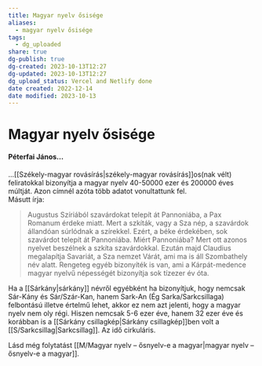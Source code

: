 ```yaml
---
title: Magyar nyelv ősisége
aliases:
  - magyar nyelv ősisége
tags:
  - dg_uploaded
share: true
dg-publish: true
dg-created: 2023-10-13T12:27
dg-updated: 2023-10-13T12:27
dg_upload_status: Vercel and Netlify done
date created: 2022-12-14
date modified: 2023-10-13
---
```


# Magyar nyelv ősisége

#### Péterfai János...

...[[Székely-magyar rovásírás\|székely-magyar rovásírás]]os(nak vélt) feliratokkal bizonyítja a magyar nyelv 40-50000 ezer és 200000 éves múltját. Azon címnél azóta több adatot vonultattunk fel.  
Másutt írja:  
> Augustus Szíriából szavárdokat telepít át Pannoniába, a Pax Romanum érdeke miatt. Mert a szkíták, vagy a Sza nép, a szavárdok állandóan súrlódnak a szírekkel. Ezért, a béke érdekében, sok szavárdot telepít át Pannoniába. Miért Pannoniába? Mert ott azonos nyelvet beszélnek a szkíta szavárdokkal. Ezután majd Claudius megalapítja Savariát, a Sza nemzet Várát, ami ma is áll Szombathely név alatt. Rengeteg egyéb bizonyíték is van, ami a Kárpát-medence magyar nyelvű népességét bizonyítja sok tízezer év óta.  

Ha a [[Sárkány\|sárkány]] névről egyébként ha bizonyítjuk, hogy nemcsak Sár-Kány és Sár/Szár-Kan, hanem Sark-An (Ég Sarka/Sarkcsillaga) felbontású illetve értelmű lehet, akkor ez nem azt jelenti, hogy a magyar nyelv nem oly régi. Hiszen nemcsak 5-6 ezer éve, hanem 32 ezer éve és korábban is a [[Sárkány csillagkép\|Sárkány csillagkép]]ben volt a [[S/Sarkcsillag\|Sarkcsillag]]. Az idő cirkuláris.  

Lásd még folytatást [[M/Magyar nyelv – ősnyelv-e a magyar\|magyar nyelv – ősnyelv-e a magyar]].  